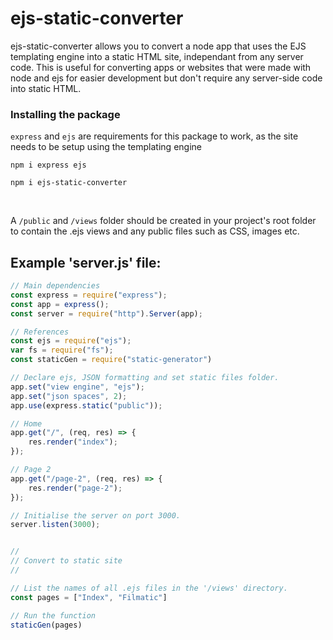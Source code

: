 # ejs-static-converter

ejs-static-converter allows you to convert a node app that uses the EJS templating engine into a static HTML site, independant from any server code. This is useful for converting apps or websites that were made with node and ejs for easier development but don't require any server-side code into static HTML.


### Installing the package
`express` and `ejs` are requirements for this package to work, as the site needs to be setup using the templating engine

```
npm i express ejs
```

```
npm i ejs-static-converter
```
<br>

A `/public` and `/views` folder should be created in your project's root folder to contain the .ejs views and any public files such as CSS, images etc.

## Example 'server.js' file:
```js
// Main dependencies
const express = require("express");
const app = express();
const server = require("http").Server(app);

// References
const ejs = require("ejs");
var fs = require("fs");
const staticGen = require("static-generator")

// Declare ejs, JSON formatting and set static files folder.
app.set("view engine", "ejs");
app.set("json spaces", 2);
app.use(express.static("public"));

// Home
app.get("/", (req, res) => {
    res.render("index");
});

// Page 2
app.get("/page-2", (req, res) => {
    res.render("page-2");
});

// Initialise the server on port 3000.
server.listen(3000);


//
// Convert to static site
//

// List the names of all .ejs files in the '/views' directory.
const pages = ["Index", "Filmatic"]

// Run the function
staticGen(pages)
```
